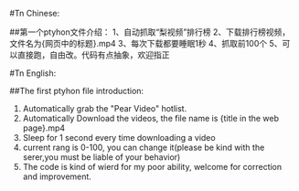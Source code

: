 #Tn Chinese: 

##第一个ptyhon文件介绍：
  1、自动抓取“梨视频”排行榜
  2、下载排行榜视频，文件名为{网页中的标题}.mp4
  3、每次下载都要睡眠1秒
  4、抓取前100个
  5、可以直接跑，自由改。代码有点抽象，欢迎指正

#Tn English:

##The first ptyhon file introduction:
1. Automatically grab the "Pear Video" hotlist.
2. Automatically Download the videos, the file name is {title in the web page}.mp4
3. Sleep for 1 second every time downloading a video
4. current rang is 0-100, you can change it(please be kind with the serer,you must be liable of your behavior)
5. The code is kind of wierd for my poor ability, welcome for correction and improvement.
    
